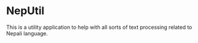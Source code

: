 # NepUtil
This is a utility application to help with all sorts of text processing related to Nepali language.
